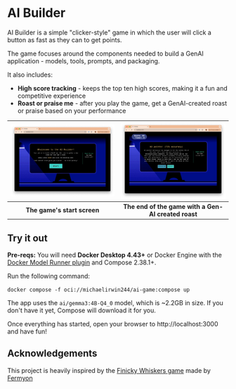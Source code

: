 # AI Builder

AI Builder is a simple "clicker-style" game in which the user will click a button as fast as they can to get points.

The game focuses around the components needed to build a GenAI application - models, tools, prompts, and packaging.

It also includes:

- **High score tracking** - keeps the top ten high scores, making it a fun and competitive experience
- **Roast or praise me** - after you play the game, get a GenAI-created roast or praise based on your performance

| ![Screenshot showing the start screen](./docs/start-screen.png) | ![Screenshot showing the end of the game and a Gen-AI created roast](./docs/roast-screen.png) |
|:---------------------------------------------------------------:|:------------------------------------------------------------------------------------------------:|
| **The game's start screen**                         | **The end of the game with a Gen-AI created roast**                            |

## Try it out

**Pre-reqs:** You will need **Docker Desktop 4.43+** or Docker Engine with the [Docker Model Runner plugin](https://docs.docker.com/ai/model-runner/) and Compose 2.38.1+. 

Run the following command:

```
docker compose -f oci://michaelirwin244/ai-game:compose up
```

The app uses the `ai/gemma3:4B-Q4_0` model, which is ~2.2GB in size. If you don't have it yet, Compose will download it for you.

Once everything has started, open your browser to http://localhost:3000 and have fun!

## Acknowledgements

This project is heavily inspired by the [Finicky Whiskers game](https://github.com/fermyon/finicky-whiskers/) made by [Fermyon](https://www.fermyon.com/)